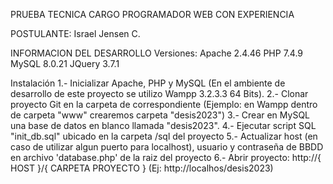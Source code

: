 PRUEBA TECNICA CARGO PROGRAMADOR WEB CON EXPERIENCIA

POSTULANTE: Israel Jensen C.

INFORMACION DEL DESARROLLO
Versiones:
    Apache 2.4.46
    PHP 7.4.9
    MySQL 8.0.21
    JQuery 3.7.1    

Instalación
    1.- Inicializar Apache, PHP y MySQL (En el ambiente de desarrollo de este proyecto se utilizo Wampp 3.2.3.3 64 Bits).
    2.- Clonar proyecto Git en la carpeta de correspondiente (Ejemplo: en Wampp dentro de carpeta "www" crearemos carpeta "desis2023")
    3.- Crear en MySQL una base de datos en blanco llamada "desis2023".
    4.- Ejecutar script SQL "init_db.sql" ubicado en la carpeta /sql del proyecto
    5.- Actualizar host (en caso de utilizar algun puerto para localhost), usuario y contraseña de BBDD en archivo 'database.php' de la raiz del proyecto
    6.- Abrir proyecto: http://{ HOST }/{ CARPETA PROYECTO } (Ej: http://localhos/desis2023)
